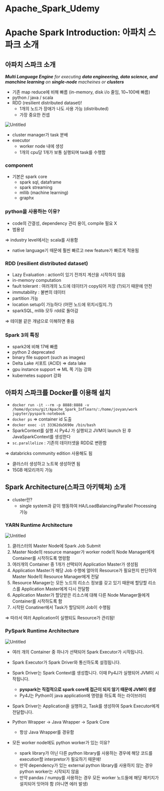 # Apache_Spark_Udemy
# Apache Spark Introduction: 아파치 스파크 소개

## 아파치 스파크 소개

***Multi Language Engine** for executing **data engineering, data science, and manchine learning** on **single-node** macheines or **clusters***

- 기존 map reduce에 비해 빠름 (in-memory, disk i/o 줄임, 10~100배 빠름)
- python / java / scala
- RDD (resilient distributed dataset)!
    - 1개의 노드가 장애가 나도 사용 가능 (distributed)
    - 가장 중요한 컨셉

![Untitled](https://s3-us-west-2.amazonaws.com/secure.notion-static.com/e4510d8b-0409-4912-8b52-3b19dc28f331/Untitled.png)

- cluster manager가 task 분배
- executor
    - worker node 내에 생성
    - 1개의 cpu당 1개가 보통 실행되며 task를 수행함

### component

- 기본은 spark core
    - spark sql, dataframe
    - spark streaming
    - mllib (machine learning)
    - graphx

### python을 사용하는 이유?

- code의 간결성, dependency 관리 용이, compile 필요 X
- 범용성

⇒ industry level에서는 scala를 사용함

- native language기 때문에 훨씬 빠르고 new feature가 빠르게 적용됨

### RDD (resilient distributed dataset)

- Lazy Evaluation : action이 있기 전까지 계산을 시작하지 않음
- in-memory computation
- fault tolerant : 여러개의 노드에 데이터가 copy되어 저장 (?)되기 때문에 안전
- immutability : 불변의 데이터
- partition 가능
- location setup이 가능하다 (어떤 노드에 위치시킬지..?)
- sparkSQL, mllib 모두 rdd로 돌아감

⇒ 테이블 같은 개념으로 이해하면 좋음

### Spark 3의 특징

- spark2에 비해 17배 빠름
- python 2 deprecated
- binary file support (such as images)
- Delta Lake 서포트 (ACID) ⇒ data lake
- gpu instance support ⇒ ML 쪽 기능 강화
- kubernetes support 강화

## 아파치 스파크를 Docker를 이용해 설치

- `docker run -it --rm -p 8888:8888 -v /home/dycsnu/git/Apache_Spark_Inflearn/:/home/jovyan/work jupyter/pyspark-notebook`
- `docker ps` ⇒ container id 도출
- `docker exec -it 33362da5690e /bin/bash`
- SparkContext를 실행 시 Py4J 가 실행되고 JVM이 launch 된 후 JavaSparkContext를 생성한다
- `sc.parallelize` : 기존의 데이터셋을 RDD로 변환함

⇒ databricks community edition 사용해도 됨

- 클러스터 생성하고 노트북 생성하면 됨
- 15GB 메모리까지 가능

## Spark Architecture(스파크 아키텍쳐) 소개

- cluster란?
    - single system과 같이 행동하여 HA/LoadBalancing/Parallel Processing 가능

### YARN Runtime Architecture

![Untitled](https://s3-us-west-2.amazonaws.com/secure.notion-static.com/02301e83-3332-4f3a-b283-2a8f081a0e2b/Untitled.png)

1. 클러스터의 Master Node에 Spark Job Submit
2. Master Node의 resource manager가 worker node의 Node Manager에게 Container를 시작하도록 명령함
3. 여러개의 Container 중 1개가 선택되어 Application Master가 생성됨
4. Application Master가 해당 Job 수행에 얼마의 Resource가 필요한지 판단하여 Master Node의 Resource Manager에게 전달
5. Resource Manager는 모든 노드의 리소스 정보를 갖고 있기 때문에 할당할 리소스를 Application Master에게 다시 전달함
6. Application Master가 할당받은 리소스에 대해 다른 Node Manager들에게 Container를 시작하도록 함
7. 시작된 Conatiner에서 Task가 할당되어 Job이 수행됨

⇒ 따라서 여러 Application이 실행되도 Resource가 관리됨!

### PySpark Runtime Architecture

![Untitled](https://s3-us-west-2.amazonaws.com/secure.notion-static.com/49d86623-6c3c-4907-bd94-0d39b224535e/Untitled.png)

- 여러 개의 Container 중 하나가 선택되어 Spark Executor가 시작됩니다.
- Spark Executor가 Spark Driver와 통신하도록 설정됩니다.
- Spark Driver는 Spark Context를 생성합니다. 이때 Py4J가 실행되어 JVM이 시작됩니다.
    - **pyspark는 직접적으로 spark core에 접근이 되지 않기 때문에 JVM이 생성**
    - Py4J는 Python이 java application에 명령을 하도록 하는 라이브러리
- Spark Driver는 Application을 실행하고, Task를 생성하여 Spark Executor에게 전달합니다.

- Python Wrapper → Java Wrapper → Spark Core
    - 항상 Java Wrapper를 경유함
- 모든 worker node에도 python worker가 있는 이유?
    - spark library가 아닌 다른 python library를 사용하는 경우에 해당 코드를 execution할 interpretor가 필요하기 때문에!
    - 만약 dependency가 있는 external python library를 사용하지 않는 경우 python worker는 시작되지 않음
    - 만약 pandas / numpy를 사용하는 경우 모든 worker 노드들에 해당 패키지가 설치되어 잇어야 함 (아니면 에러 발생)
